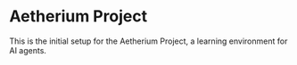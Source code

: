 # Aetherium Project

This is the initial setup for the Aetherium Project, a learning environment for AI agents.
